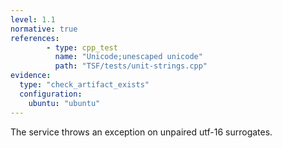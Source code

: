```yaml
---
level: 1.1
normative: true
references:
        - type: cpp_test
          name: "Unicode;unescaped unicode"
          path: "TSF/tests/unit-strings.cpp"
evidence:
  type: "check_artifact_exists"
  configuration:
    ubuntu: "ubuntu"
---
```


The service throws an exception on unpaired utf-16 surrogates.